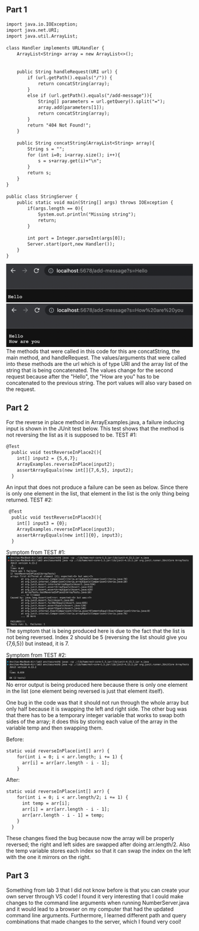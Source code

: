 ## Part 1
```
import java.io.IOException;
import java.net.URI;
import java.util.ArrayList;

class Handler implements URLHandler {
    ArrayList<String> array = new ArrayList<>();


    public String handleRequest(URI url) {
        if (url.getPath().equals("/")) {
            return concatString(array);
        } 
        else if (url.getPath().equals("/add-message")){
            String[] parameters = url.getQuery().split("=");
            array.add(parameters[1]);
            return concatString(array);
        }
        return "404 Not Found!";
    }

    public String concatString(ArrayList<String> array){
        String s = "";
        for (int i=0; i<array.size(); i++){
            s = s+array.get(i)+"\n";
        }
        return s;
    }
}

public class StringServer {
    public static void main(String[] args) throws IOException {
        if(args.length == 0){
            System.out.println("Missing string");
            return;
        }

        int port = Integer.parseInt(args[0]);
        Server.start(port,new Handler());
    }
}
```
![Image](lab2-ss3..png)
![Image](lab2-ss4.png)
The methods that were called in this code for this are concatString, the main method, and handleRequest. The values/arguments that were called into these methods are the url which is of type URI and the array list of the string that is being concatenated. The values change for the second request because after the "Hello", the "How are you" has to be concatenated to the previous string. The port values will also vary based on the request.

## Part 2
For the reverse in place method in ArrayExamples.java, a failure inducing input is shown in the JUnit test below. This test shows that the method is not reversing the list as it is supposed to be.
TEST #1:
```
@Test
  public void testReverseInPlace2(){
    int[] input2 = {5,6,7};
    ArrayExamples.reverseInPlace(input2);
    assertArrayEquals(new int[]{7,6,5}, input2);
  }
 ```
An input that does not produce a failure can be seen as below. Since there is only one element in the list, that element in the list is the only thing being returned. 
 TEST #2:
```
 @Test 
  public void testReverseInPlace3(){
    int[] input3 = {0};
    ArrayExamples.reverseInPlace(input3);
    assertArrayEquals(new int[]{0}, input3);
  }
 ```
Symptom from TEST #1:
![Image](lab2-ss1.png)
The symptom that is being produced here is due to the fact that the list is not being reversed. Index 2 should be 5 (reversing the list should give you {7,6,5}) but instead, it is 7.

Symptom from TEST #2:
![Image](lab2-ss2.png)
No error output is being produced here because there is only one element in the list (one element being reversed is just that element itself).

One bug in the code was that it should not run through the whole array but only half because it is swapping the left and right side. The other bug was that there has to be a temporary integer variable that works to swap both sides of the array; it does this by storing each value of the array in the variable temp and then swapping them.

Before:
```
static void reverseInPlace(int[] arr) {
    for(int i = 0; i < arr.length; i += 1) {
      arr[i] = arr[arr.length - i - 1];
    }
```
After: 
```
static void reverseInPlace(int[] arr) {
    for(int i = 0; i < arr.length/2; i += 1) {
      int temp = arr[i];
      arr[i] = arr[arr.length - i - 1];
      arr[arr.length - i - 1] = temp;
    }
  }
 ```
These changes fixed the bug because now the array will be properly reversed; the right and left sides are swapped after doing arr.length/2. Also the temp variable stores each index so that it can swap the index on the left with the one it mirrors on the right.


## Part 3
Something from lab 3 that I did not know before is that you can create your own server through VS code! I found it very interesting that I could make changes to the command line arguments when running NumberServer.java and it would lead to a browser on my computer that had the updated command line arguments. Furthermore, I learned different path and query combinations that made changes to the server, which I found very cool!

